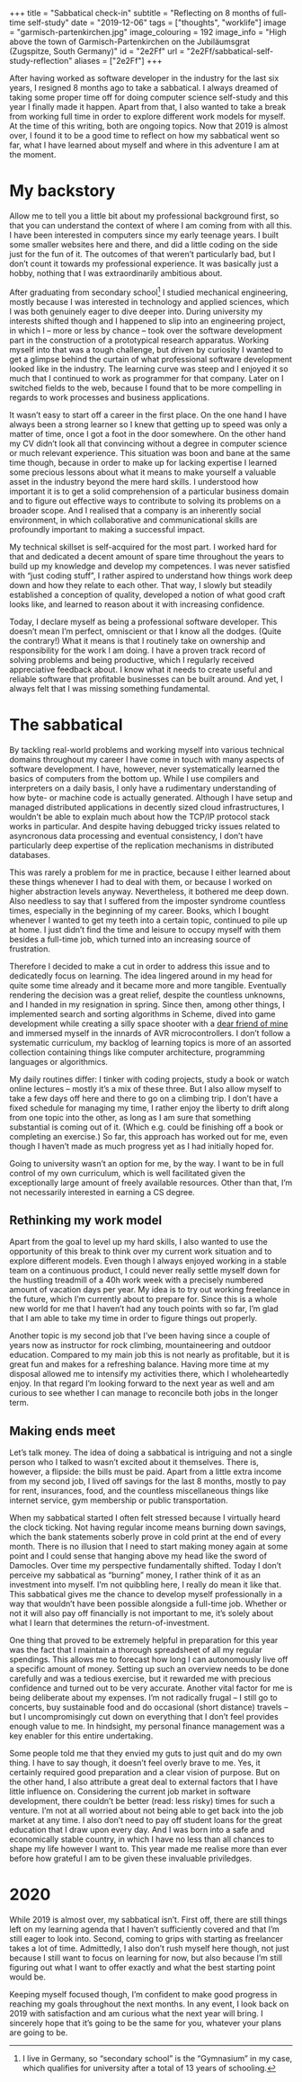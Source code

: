 +++
title = "Sabbatical check-in"
subtitle = "Reflecting on 8 months of full-time self-study"
date = "2019-12-06"
tags = ["thoughts", "worklife"]
image = "garmisch-partenkirchen.jpg"
image_colouring = 192
image_info = "High above the town of Garmisch-Partenkirchen on the Jubiläumsgrat (Zugspitze, South Germany)"
id = "2e2Ff"
url = "2e2Ff/sabbatical-self-study-reflection"
aliases = ["2e2Ff"]
+++

After having worked as software developer in the industry for the last six years, I resigned 8 months ago to take a sabbatical. I always dreamed of taking some proper time off for doing computer science self-study and this year I finally made it happen. Apart from that, I also wanted to take a break from working full time in order to explore different work models for myself. At the time of this writing, both are ongoing topics. Now that 2019 is almost over, I found it to be a good time to reflect on how my sabbatical went so far, what I have learned about myself and where in this adventure I am at the moment.

# My backstory

Allow me to tell you a little bit about my professional background first, so that you can understand the context of where I am coming from with all this. I have been interested in computers since my early teenage years. I built some smaller websites here and there, and did a little coding on the side just for the fun of it. The outcomes of that weren’t particularly bad, but I don’t count it towards my professional experience. It was basically just a hobby, nothing that I was extraordinarily ambitious about.

After graduating from secondary school[^1] I studied mechanical engineering, mostly because I was interested in technology and applied sciences, which I was both genuinely eager to dive deeper into. During university my interests shifted though and I happened to slip into an engineering project, in which I – more or less by chance – took over the software development part in the construction of a prototypical research apparatus. Working myself into that was a tough challenge, but driven by curiosity I wanted to get a glimpse behind the curtain of what professional software development looked like in the industry. The learning curve was steep and I enjoyed it so much that I continued to work as programmer for that company. Later on I switched fields to the web, because I found that to be more compelling in regards to work processes and business applications.

It wasn’t easy to start off a career in the first place. On the one hand I have always been a strong learner so I knew that getting up to speed was only a matter of time, once I got a foot in the door somewhere. On the other hand my CV didn’t look all that convincing without a degree in computer science or much relevant experience. This situation was boon and bane at the same time though, because in order to make up for lacking expertise I learned some precious lessons about what it means to make yourself a valuable asset in the industry beyond the mere hard skills. I understood how important it is to get a solid comprehension of a particular business domain and to figure out effective ways to contribute to solving its problems on a broader scope. And I realised that a company is an inherently social environment, in which collaborative and communicational skills are profoundly important to making a successful impact.

My technical skillset is self-acquired for the most part. I worked hard for that and dedicated a decent amount of spare time throughout the years to build up my knowledge and develop my competences. I was never satisfied with “just coding stuff”, I rather aspired to understand how things work deep down and how they relate to each other. That way, I slowly but steadily established a conception of quality, developed a notion of what good craft looks like, and learned to reason about it with increasing confidence.

Today, I declare myself as being a professional software developer. This doesn’t mean I’m perfect, omniscient or that I know all the dodges. (Quite the contrary!) What it means is that I routinely take on ownership and responsibility for the work I am doing. I have a proven track record of solving problems and being productive, which I regularly received appreciative feedback about. I know what it needs to create useful and reliable software that profitable businesses can be built around. And yet, I always felt that I was missing something fundamental.

# The sabbatical

By tackling real-world problems and working myself into various technical domains throughout my career I have come in touch with many aspects of software development. I have, however, never systematically learned the basics of computers from the bottom up. While I use compilers and interpreters on a daily basis, I only have a rudimentary understanding of how byte- or machine code is actually generated. Although I have setup and managed distributed applications in decently sized cloud infrastructures, I wouldn’t be able to explain much about how the TCP/IP protocol stack works in particular. And despite having debugged tricky issues related to asyncronous data processing and eventual consistency, I don’t have particularly deep expertise of the replication mechanisms in distributed databases.

This was rarely a problem for me in practice, because I either learned about these things whenever I had to deal with them, or because I worked on higher abstraction levels anyway. Nevertheless, it bothered me deep down. Also needless to say that I suffered from the imposter syndrome countless times, especially in the beginning of my career. Books, which I bought whenever I wanted to get my teeth into a certain topic, continued to pile up at home. I just didn’t find the time and leisure to occupy myself with them besides a full-time job, which turned into an increasing source of frustration.

Therefore I decided to make a cut in order to address this issue and to dedicatedly focus on learning. The idea lingered around in my head for quite some time already and it became more and more tangible. Eventually rendering the decision was a great relief, despite the countless unknowns, and I handed in my resignation in spring. Since then, among other things, I implemented search and sorting algorithms in Scheme, dived into game development while creating a silly space shooter with a [dear friend of mine](https://www.togetherwecode.com) and immersed myself in the innards of AVR microcontrollers. I don’t follow a systematic curriculum, my backlog of learning topics is more of an assorted collection containing things like computer architecture, programming languages or algorithmics.

My daily routines differ: I tinker with coding projects, study a book or watch online lectures – mostly it’s a mix of these three. But I also allow myself to take a few days off here and there to go on a climbing trip. I don’t have a fixed schedule for managing my time, I rather enjoy the liberty to drift along from one topic into the other, as long as I am sure that something substantial is coming out of it. (Which e.g. could be finishing off a book or completing an exercise.) So far, this approach has worked out for me, even though I haven’t made as much progress yet as I had initially hoped for.

Going to university wasn’t an option for me, by the way. I want to be in full control of my own curriculum, which is well facilitated given the exceptionally large amount of freely available resources. Other than that, I’m not necessarily interested in earning a CS degree.

## Rethinking my work model

Apart from the goal to level up my hard skills, I also wanted to use the opportunity of this break to think over my current work situation and to explore different models. Even though I always enjoyed working in a stable team on a continuous product, I could never really settle myself down for the hustling treadmill of a 40h work week with a precisely numbered amount of vacation days per year. My idea is to try out working freelance in the future, which I’m currently about to prepare for. Since this is a whole new world for me that I haven’t had any touch points with so far, I’m glad that I am able to take my time in order to figure things out properly.

Another topic is my second job that I’ve been having since a couple of years now as instructor for rock climbing, mountaineering and outdoor education. Compared to my main job this is not nearly as profitable, but it is great fun and makes for a refreshing balance. Having more time at my disposal allowed me to intensify my activities there, which I wholeheartedly enjoy. In that regard I’m looking forward to the next year as well and am curious to see whether I can manage to reconcile both jobs in the longer term.

## Making ends meet

Let’s talk money. The idea of doing a sabbatical is intriguing and not a single person who I talked to wasn’t excited about it themselves. There is, however, a flipside: the bills must be paid. Apart from a little extra income from my second job, I lived off savings for the last 8 months, mostly to pay for rent, insurances, food, and the countless miscellaneous things like internet service, gym membership or public transportation.

When my sabbatical started I often felt stressed because I virtually heard the clock ticking. Not having regular income means burning down savings, which the bank statements soberly prove in cold print at the end of every month. There is no illusion that I need to start making money again at some point and I could sense that hanging above my head like the sword of Damocles. Over time my perspective fundamentally shifted. Today I don’t perceive my sabbatical as “burning” money, I rather think of it as an investment into myself. I’m not quibbling here, I really do mean it like that. This sabbatical gives me the chance to develop myself professionally in a way that wouldn’t have been possible alongside a full-time job. Whether or not it will also pay off financially is not important to me, it’s solely about what I learn that determines the return-of-investment.

One thing that proved to be extremely helpful in preparation for this year was the fact that I maintain a thorough spreadsheet of all my regular spendings. This allows me to forecast how long I can autonomously live off a specific amount of money. Setting up such an overview needs to be done carefully and was a tedious exercise, but it rewarded me with precious confidence and turned out to be very accurate. Another vital factor for me is being deliberate about my expenses. I’m not radically frugal – I still go to concerts, buy sustainable food and do occasional (short distance) travels – but I uncompromisingly cut down on everything that I don’t feel provides enough value to me. In hindsight, my personal finance management was a key enabler for this entire undertaking.

Some people told me that they envied my guts to just quit and do my own thing. I have to say though, it doesn’t feel overly brave to me. Yes, it certainly required good preparation and a clear vision of purpose. But on the other hand, I also attribute a great deal to external factors that I have little influence on. Considering the current job market in software development, there couldn’t be better (read: less risky) times for such a venture. I’m not at all worried about not being able to get back into the job market at any time. I also don’t need to pay off student loans for the great education that I draw upon every day. And I was born into a safe and economically stable country, in which I have no less than all chances to shape my life however I want to. This year made me realise more than ever before how grateful I am to be given these invaluable priviledges.

# 2020

While 2019 is almost over, my sabbatical isn’t. First off, there are still things left on my learning agenda that I haven’t sufficiently covered and that I’m still eager to look into. Second, coming to grips with starting as freelancer takes a lot of time. Admittedly, I also don’t rush myself here though, not just because I still want to focus on learning for now, but also because I’m still figuring out what I want to offer exactly and what the best starting point would be.

Keeping myself focused though, I’m confident to make good progress in reaching my goals throughout the next months. In any event, I look back on 2019 with satisfaction and am curious what the next year will bring. I sincerely hope that it’s going to be the same for you, whatever your plans are going to be.

[^1]: I live in Germany, so “secondary school” is the “Gymnasium” in my case, which qualifies for university after a total of 13 years of schooling.
